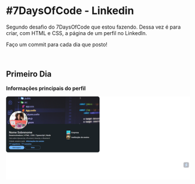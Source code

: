 <h1>#7DaysOfCode - Linkedin</h1>
<p>Segundo desafio do 7DaysOfCode que estou fazendo. Dessa vez é para criar, com HTML e CSS, a página de um perfil no LinkedIn.</p>
<p>Faço um commit para cada dia que posto!</p>
<br>
<h2>Primeiro Dia</h2>
<p><strong>Informações principais do perfil</strong></p>
<img src="primeiro-dia.png">
